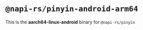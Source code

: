 # `@napi-rs/pinyin-android-arm64`

This is the **aarch64-linux-android** binary for `@napi-rs/pinyin`
